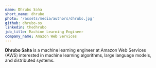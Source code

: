 ```yaml
---
name: Dhrubo Saha
short_name: dhrubo
photo: '/assets/media/authors/dhrubo.jpg'
github: dhrubo-os
linkedin: thedhrubo
job_title: Machine Learning Engineer 
company_name: Amazon Web Services
---
```


**Dhrubo Saha** is a machine learning engineer at Amazon Web Services (AWS) interested in machine learning algorithms, large language models, and distributed systems.